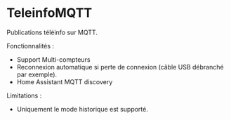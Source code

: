 # TeleinfoMQTT

Publications téléinfo sur MQTT.

Fonctionnalités :
 - Support Multi-compteurs
 - Reconnexion automatique si perte de connexion (câble USB débranché par exemple).
 - Home Assistant MQTT discovery

Limitations :
 - Uniquement le mode historique est supporté.